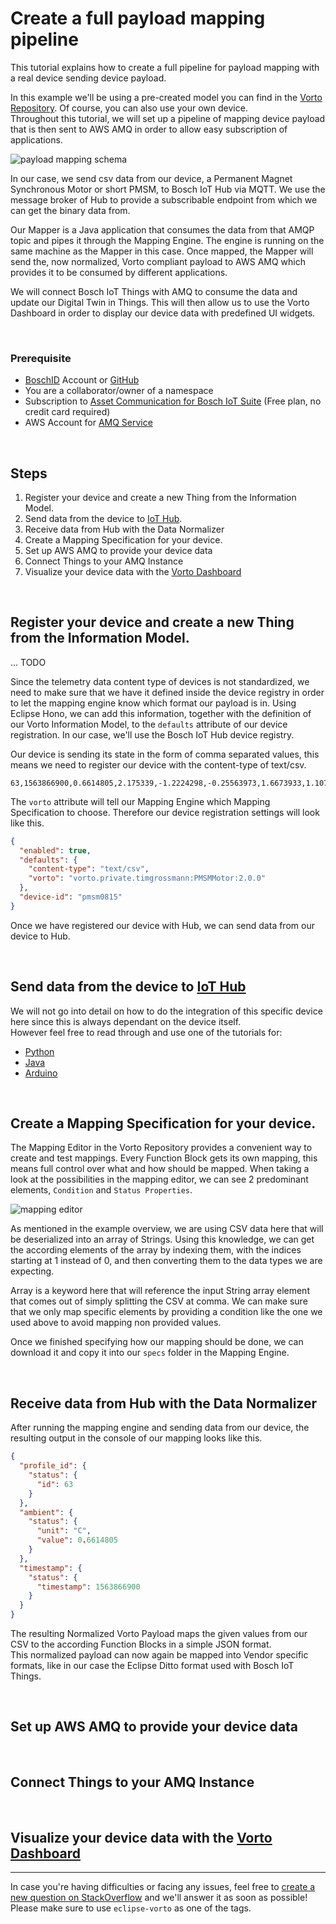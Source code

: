 # Create a full payload mapping pipeline

This tutorial explains how to create a full pipeline for payload mapping with a real device sending device payload.

In this example we'll be using a pre-created model you can find in the [Vorto Repository](.). Of course, you can also use your own device.    
Throughout this tutorial, we will set up a pipeline of mapping device payload that is then sent to AWS AMQ in order to allow easy subscription of applications.

![payload mapping schema](https://cdn-images-1.medium.com/max/2560/1*DvMdmWE11eTa_ZlvtjJ3cw.png)

In our case, we send csv data from our device, a Permanent Magnet Synchronous Motor or short PMSM, to Bosch IoT Hub via MQTT. We use the message broker of Hub to provide a subscribable endpoint from which we can get the binary data from.   

Our Mapper is a Java application that consumes the data from that AMQP topic and pipes it through the Mapping Engine. The engine is running on the same machine as the Mapper in this case.
Once mapped, the Mapper will send the, now normalized, Vorto compliant payload to AWS AMQ which provides it to be consumed by different applications.

We will connect Bosch IoT Things with AMQ to consume the data and update our Digital Twin in Things. This will then allow us to use the Vorto Dashboard in order to display our device data with predefined UI widgets.


<br />

### Prerequisite
* [BoschID](https://accounts.bosch-iot-suite.com/) Account or [GitHub](https://github.com/) 
* You are a collaborator/owner of a namespace
* Subscription to [Asset Communication for Bosch IoT Suite](https://www.bosch-iot-suite.com/asset-communication/) (Free plan, no credit card required)
* AWS Account for [AMQ Service](https://aws.amazon.com/amazon-mq/)

<br />

## Steps

1. Register your device and create a new Thing from the Information Model.   
2. Send data from the device to [IoT Hub](https://www.bosch-iot-suite.com/service/hub/).    
2. Receive data from Hub with the Data Normalizer   
3. Create a Mapping Specification for your device.   
4. Set up AWS AMQ to provide your device data   
5. Connect Things to your AMQ Instance   
6. Visualize your device data with the [Vorto Dashboard](https://github.com/eclipse/vorto-examples/tree/master/vorto-dashboard)

<br />

## Register your device and create a new Thing from the Information Model.
... TODO

Since the telemetry data content type of devices is not standardized, we need to make sure that we have it defined inside the device registry in order to let the mapping engine know which format our payload is in.
Using Eclipse Hono, we can add this information, together with the definition of our Vorto Information Model, to the `defaults` attribute of our device registration. In our case, we'll use the Bosch IoT Hub device registry.

Our device is sending its state in the form of comma separated values, this means we need to register our device with the content-type of text/csv.

```csv
63,1563866900,0.6614805,2.175339,-1.2224298,-0.25563973,1.6673933,1.1077263,0.59097534
```

The `vorto` attribute will tell our Mapping Engine which Mapping Specification to choose.
Therefore our device registration settings will look like this.

```json
{
  "enabled": true,
  "defaults": {
    "content-type": "text/csv",
    "vorto": "vorto.private.timgrossmann:PMSMMotor:2.0.0"
  },
  "device-id": "pmsm0815"
}
```

Once we have registered our device with Hub, we can send data from our device to Hub.

<br />

## Send data from the device to [IoT Hub](https://www.bosch-iot-suite.com/service/hub/)
We will not go into detail on how to do the integration of this specific device here since this is always dependant on the device itself.   
However feel free to read through and use one of the tutorials for:
- [Python](mqtt-python.md)
- [Java](connect_javadevice.md)
- [Arduino](connect_esp8266.md)

<br />

## Create a Mapping Specification for your device.
The Mapping Editor in the Vorto Repository provides a convenient way to create and test mappings. Every Function Block gets its own mapping, this means full control over what and how should be mapped.
When taking a look at the possibilities in the mapping editor, we can see 2 predominant elements, `Condition` and `Status Properties`.

![mapping editor](https://cdn-images-1.medium.com/max/800/1*cr5vwdToFhVlYu3K8sLKeg.png)

As mentioned in the example overview, we are using CSV data here that will be deserialized into an array of Strings.
Using this knowledge, we can get the according elements of the array by indexing them, with the indices starting at 1 instead of 0, and then converting them to the data types we are expecting.

Array is a keyword here that will reference the input String array element that comes out of simply splitting the CSV at comma.
We can make sure that we only map specific elements by providing a condition like the one we used above to avoid mapping non provided values.

Once we finished specifying how our mapping should be done, we can download it and copy it into our `specs` folder in the Mapping Engine.

<br />

## Receive data from Hub with the Data Normalizer
After running the mapping engine and sending data from our device, the resulting output in the console of our mapping looks like this.

```json
{
  "profile_id": {
    "status": {
      "id": 63
    }
  },
  "ambient": {
    "status": {
      "unit": "C",
      "value": 0.6614805
    }
  },
  "timestamp": {
    "status": {
      "timestamp": 1563866900
    }
  }
}
```

The resulting Normalized Vorto Payload maps the given values from our CSV to the according Function Blocks in a simple JSON format.   
This normalized payload can now again be mapped into Vendor specific formats, like in our case the Eclipse Ditto format used with Bosch IoT Things.

<br />

## Set up AWS AMQ to provide your device data

<br />

## Connect Things to your AMQ Instance

<br />

## Visualize your device data with the [Vorto Dashboard](https://github.com/eclipse/vorto-examples/tree/master/vorto-dashboard)

---

In case you're having difficulties or facing any issues, feel free to [create a new question on StackOverflow](https://stackoverflow.com/questions/ask) and we'll answer it as soon as possible!   
Please make sure to use `eclipse-vorto` as one of the tags. 
